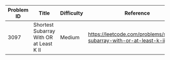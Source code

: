 | Problem ID | Title | Difficulty | Reference
| --- | --- | --- | ---
| 3097 | Shortest Subarray With OR at Least K II | Medium | https://leetcode.com/problems/shortest-subarray-with-or-at-least-k-ii/
